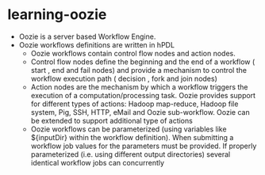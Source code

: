 # learning-oozie

* Oozie is a server based Workflow Engine.
* Oozie workflows definitions are written in hPDL
  * Oozie workflows contain control flow nodes and action nodes.
  * Control flow nodes define the beginning and the end of a workflow ( start , end and fail nodes) and provide a mechanism to control the workflow execution path ( decision , fork and join nodes)
  * Action nodes are the mechanism by which a workflow triggers the execution of a computation/processing task. Oozie provides support for different types of actions: Hadoop map-reduce, Hadoop file system, Pig, SSH, HTTP, eMail and Oozie sub-workflow. Oozie can be extended to support additional type of actions
  * Oozie workflows can be parameterized (using variables like ${inputDir} within the workflow definition). When submitting a workflow job values for the parameters must be provided. If properly parameterized (i.e. using different output directories) several identical workflow jobs can concurrently
